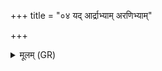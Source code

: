 +++
title = "०४ यद् आर्द्राभ्याम् अरणिभ्याम्"

+++
<details><summary>मूलम् (GR)</summary>

यद् आर्द्राभ्याम् अरणिभ्यां देवाः  
शक्रा अमन्थं पुरुषेण पुरुषम् ।  
अत्रापुष्यतं मिथुना सयोनी  
जीवां प्रजां जरदष्टिं सुतेजसा ॥
</details>
